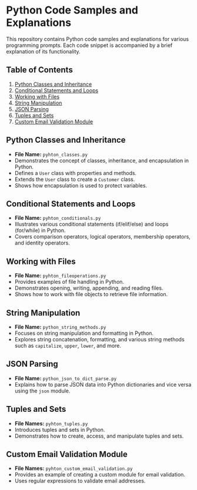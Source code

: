 # Python Code Samples and Explanations

This repository contains Python code samples and explanations for various programming prompts. Each code snippet is accompanied by a brief explanation of its functionality.

## Table of Contents

1. [Python Classes and Inheritance](#python-classes-and-inheritance)
2. [Conditional Statements and Loops](#conditional-statements-and-loops)
3. [Working with Files](#working-with-files)
4. [String Manipulation](#string-manipulation)
5. [JSON Parsing](#json-parsing)
6. [Tuples and Sets](#tuples-and-sets)
7. [Custom Email Validation Module](#custom-email-validation-module)

## Python Classes and Inheritance

- **File Name:** `pyhton_classes.py`
- Demonstrates the concept of classes, inheritance, and encapsulation in Python.
- Defines a `User` class with properties and methods.
- Extends the `User` class to create a `Customer` class.
- Shows how encapsulation is used to protect variables.

## Conditional Statements and Loops

- **File Name:** `pyhton_conditionals.py`
- Illustrates various conditional statements (if/elif/else) and loops (for/while) in Python.
- Covers comparison operators, logical operators, membership operators, and identity operators.

## Working with Files

- **File Name:** `pyhton_fileoperations.py`
- Provides examples of file handling in Python.
- Demonstrates opening, writing, appending, and reading files.
- Shows how to work with file objects to retrieve file information.

## String Manipulation

- **File Name:** `python_string_methods.py`
- Focuses on string manipulation and formatting in Python.
- Explores string concatenation, formatting, and various string methods such as `capitalize`, `upper`, `lower`, and more.

## JSON Parsing

- **File Name:** `python_json_to_dict_parse.py`
- Explains how to parse JSON data into Python dictionaries and vice versa using the `json` module.

## Tuples and Sets

- **File Names:** `pyhton_tuples.py`
- Introduces tuples and sets in Python.
- Demonstrates how to create, access, and manipulate tuples and sets.

## Custom Email Validation Module

- **File Names:** `pyhton_custom_email_validation.py`
- Provides an example of creating a custom module for email validation.
- Uses regular expressions to validate email addresses.


